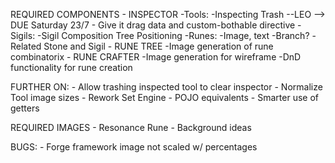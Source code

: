 


REQUIRED COMPONENTS
	- INSPECTOR
		-Tools:
			-Inspecting Trash --LEO --> DUE Saturday 23/7 
				- Give it drag data and custom-bothable directive
		-Sigils:
			-Sigil Composition Tree Positioning
		-Runes:
			-Image, text
			-Branch?
			-Related Stone and Sigil
	- RUNE TREE
		-Image generation of rune combinatorix
	- RUNE CRAFTER
		-Image generation for wireframe
		-DnD functionality for rune creation		


FURTHER ON:
	- Allow trashing inspected tool to clear inspector
	- Normalize Tool image sizes
	- Rework Set Engine
		- POJO equivalents
		- Smarter use of getters

REQUIRED IMAGES
	- Resonance Rune
	- Background ideas

BUGS:
	- Forge framework image not scaled w/ percentages